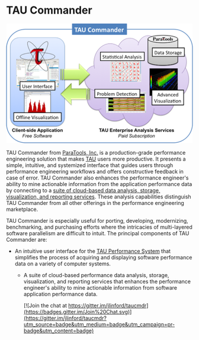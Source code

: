 TAU Commander
=============

![The TAU Commander performance engineering solution consists of an intuitive, client-side application and cloud-hosted data analysis, storage, and visualization services.](docs/source/_static/taucmdr.png)

TAU Commander from [ParaTools, Inc.](http://www.paratools.com/) is a production-grade performance engineering solution that makes [TAU](http://tau.uoregon.edu/) users more productive.  It presents a simple, intuitive, and systemized interface that guides users through performance engineering workflows and offers constructive feedback in case of error.  TAU Commander also enhances the performance engineer's ability to mine actionable information from the application performance data by connecting to a [suite of cloud-based data analysis, storage, visualization, and reporting services](http://www.taucommander.com/).  These analysis capabilities distinguish TAU Commander from all other offerings in the performance engineering marketplace.  

TAU Commander is especially useful for porting, developing, modernizing, benchmarking, and purchasing efforts where the intricacies of multi-layered software parallelism are difficult to intuit.  The principal components of TAU Commander are:

- An intuitive user interface for the [TAU Performance
  System](http://tau.uoregon.edu/) that simplifies the process of acquiring and displaying software performance data on a variety of computer systems.
  -  A suite of cloud-based performance data analysis, storage, visualization,
     and reporting services that enhances the performance engineer's ability to mine actionable information from software application performance data.

     [![Join the chat at https://gitter.im/jlinford/taucmdr](https://badges.gitter.im/Join%20Chat.svg)](https://gitter.im/jlinford/taucmdr?utm_source=badge&utm_medium=badge&utm_campaign=pr-badge&utm_content=badge)

